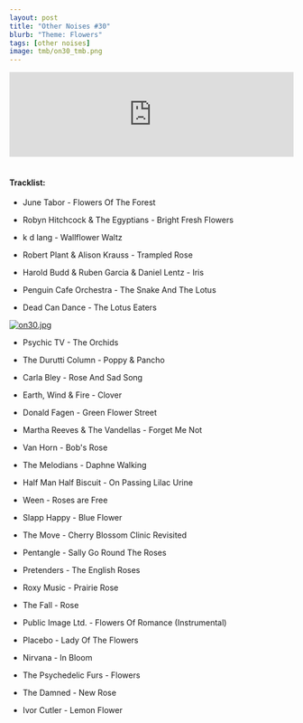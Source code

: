 ```yaml
---
layout: post
title: "Other Noises #30"
blurb: "Theme: Flowers"
tags: [other noises]
image: tmb/on30_tmb.png
---
```


<iframe scrolling="no" id="hearthis_at_track_3028279" width="100%" height="150" src="https://hearthis.at/embed/3028279/transparent_black/?hcolor=&color=&style=2&block_size=2&block_space=1&background=1&waveform=0&cover=0&autoplay=0&css=" frameborder="0" allowtransparency allow="autoplay"><p>Listen to <a href="https://hearthis.at/zerocc/other-noises-30-81118-flowers/" target="_blank">Other Noises #30 (8/11/18) - FLOWERS</a> <span>by</span><a href="https://hearthis.at/zerocc/" target="_blank" >Zero</a> <span>on</span> <a href="https://hearthis.at/" target="_blank">hearthis.at</a></p></iframe>
&nbsp;

#### Tracklist:

- June Tabor - Flowers Of The Forest

- Robyn Hitchcock & The Egyptians - Bright Fresh Flowers
- k d lang - Wallflower Waltz
- Robert Plant & Alison Krauss - Trampled Rose

- Harold Budd & Ruben Garcia & Daniel Lentz - Iris
- Penguin Cafe Orchestra - The Snake And The Lotus
- Dead Can Dance - The Lotus Eaters

[![on30.jpg](https://i.postimg.cc/PxSsVCHj/on30.jpg)](https://postimg.cc/Vr0VdL5G)

- Psychic TV - The Orchids
- The Durutti Column - Poppy & Pancho
- Carla Bley - Rose And Sad Song

- Earth, Wind & Fire - Clover
- Donald Fagen - Green Flower Street
- Martha Reeves & The Vandellas - Forget Me Not

- Van Horn - Bob's Rose
- The Melodians - Daphne Walking
- Half Man Half Biscuit - On Passing Lilac Urine

- Ween - Roses are Free
- Slapp Happy - Blue Flower
- The Move - Cherry Blossom Clinic Revisited

- Pentangle - Sally Go Round The Roses
- Pretenders - The English Roses
- Roxy Music - Prairie Rose

- The Fall - Rose
- Public Image Ltd. - Flowers Of Romance (Instrumental)
- Placebo - Lady Of The Flowers

- Nirvana - In Bloom
- The Psychedelic Furs - Flowers
- The Damned - New Rose

- Ivor Cutler - Lemon Flower
